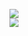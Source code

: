 [![](https://img.shields.io/badge/Made%20With-Github%20Spray-lightgrey.svg?style=for-the-badge&logo=github)](https://github.com/Annihil/github-spray#16092)  
[![](https://i.imgur.com/2DrTn0Z.gif)](https://github.com/Annihil/github-spray)